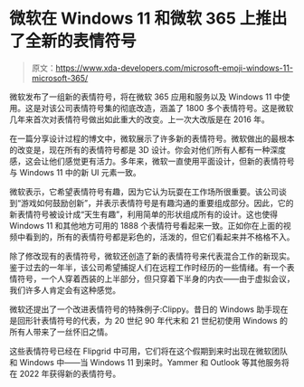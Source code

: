 # 微软在 Windows 11 和微软 365 上推出了全新的表情符号

> 原文：<https://www.xda-developers.com/microsoft-emoji-windows-11-microsoft-365/>

微软发布了一组新的表情符号，将在微软 365 应用和服务以及 Windows 11 中使用。这是对该公司表情符号集的彻底改造，涵盖了 1800 多个表情符号。这是微软几年来首次对表情符号做出如此重大的改变。上一次大改版是在 2016 年。

在一篇分享设计过程的博文中，微软展示了许多新的表情符号。微软做出的最根本的改变是，现在所有的表情符号都是 3D 设计。你会对他们所有人都有一种深度感，这会让他们感觉更有活力。多年来，微软一直使用平面设计，但新的表情符号与 Windows 11 中的新 UI 元素一致。

微软表示，它希望表情符号有趣，因为它认为玩耍在工作场所很重要。该公司谈到“游戏如何鼓励创新”，并表示表情符号是有趣沟通的重要组成部分。因此，它的新表情符号被设计成“天生有趣”，利用简单的形状组成所有的设计。这也使得 Windows 11 和其他地方可用的 1888 个表情符号看起来一致。正如你在上面的视频中看到的，所有的表情符号都是彩色的，活泼的，但它们看起来并不格格不入。

除了修改现有的表情符号，微软还创造了新的表情符号来代表混合工作的新现实。鉴于过去的一年半，该公司希望捕捉人们在远程工作时经历的一些情绪。有一个表情符号，一个人穿着西装的上半部分，但只穿着下半身的内衣——由于虚拟会议，我们许多人肯定会有这种感觉。

微软还提出了一个改进表情符号的特殊例子:Clippy。昔日的 Windows 助手现在是回形针表情符号的代表，为 20 世纪 90 年代末和 21 世纪初使用 Windows 的所有人带来了一丝怀旧之情。

这些表情符号已经在 Flipgrid 中可用，它们将在这个假期到来时出现在微软团队和 Windows 中——当 Windows 11 到来时。Yammer 和 Outlook 等其他服务将在 2022 年获得新的表情符号。